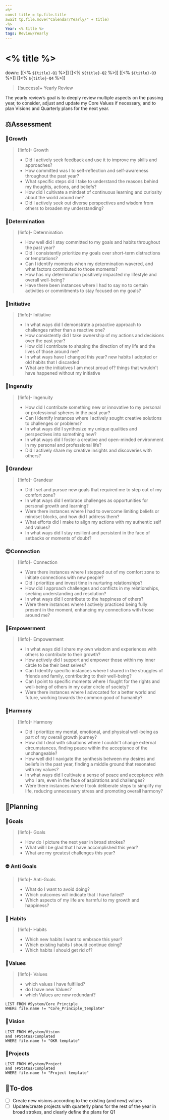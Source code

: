 ```yaml
---
<%*
const title = tp.file.title
await tp.file.move("Calendar/Yearly/" + title)
-%>
Year: <% title %>
tags: Review/Yearly
---
```

# <% title %>

down:: [[<% `${title}-Q1` %>]] [[<% `${title}-Q2` %>]] [[<% `${title}-Q3` %>]] [[<% `${title}-Q4` %>]]

> [!success]+ Yearly Review
> 
The yearly review’s goal is to deeply review multiple aspects on the passing year, to consider, adjust and update my Core Values if necessary, and to plan Visions and Quarterly plans for the next year.

## ⚖Assessment

### 🌱Growth 

> [!info]- Growth
> - Did I actively seek feedback and use it to improve my skills and approaches?
> - How committed was I to self-reflection and self-awareness throughout the past year?
> - What specific steps did I take to understand the reasons behind my thoughts, actions, and beliefs?
> - How did I cultivate a mindset of continuous learning and curiosity about the world around me?
> - Did I actively seek out diverse perspectives and wisdom from others to broaden my understanding?

### 🏅Determination

> [!info]- Determination
> - How well did I stay committed to my goals and habits throughout the past year?
> - Did I consistently prioritize my goals over short-term distractions or temptations?
> - Can I identify moments when my determination wavered, and what factors contributed to those moments?
> - How has my determination positively impacted my lifestyle and overall well-being?
> - Have there been instances where I had to say no to certain activities or commitments to stay focused on my goals?

### 🔨Initiative

> [!info]- Initiative
> - In what ways did I demonstrate a proactive approach to challenges rather than a reactive one?
> - How consistently did I take ownership of my actions and decisions over the past year?
> - How did I contribute to shaping the direction of my life and the lives of those around me?
> - In what ways have I changed this year? new habits I adopted or old habits that I discarded
> - What are the initiatives I am most proud of? things that wouldn't have happened without my initiative


### 🧠Ingenuity

> [!info]- Ingenuity
> - How did I contribute something new or innovative to my personal or professional spheres in the past year?
> - Can I identify instances where I actively sought creative solutions to challenges or problems?
> - In what ways did I synthesize my unique qualities and perspectives into something new?
> - In what ways did I foster a creative and open-minded environment in my personal and professional life?
> - Did I actively share my creative insights and discoveries with others?


### 🗻Grandeur

> [!info]- Grandeur
> - Did I set and pursue new goals that required me to step out of my comfort zone?
> - In what ways did I embrace challenges as opportunities for personal growth and learning?
> - Were there instances where I had to overcome limiting beliefs or mindset blocks, and how did I address them?
> - What efforts did I make to align my actions with my authentic self and values?
> - In what ways did I stay resilient and persistent in the face of setbacks or moments of doubt?


### 😊Connection

> [!info]- Connection
> - Were there instances where I stepped out of my comfort zone to initiate connections with new people?
> - Did I prioritize and invest time in nurturing relationships?
> - How did I approach challenges and conflicts in my relationships, seeking understanding and resolution?
> - In what ways did I contribute to the happiness of others?
> - Were there instances where I actively practiced being fully present in the moment, enhancing my connections with those around me?


### 💪Empowerment

> [!info]- Empowerment
> - In what ways did I share my own wisdom and experiences with others to contribute to their growth?
> - How actively did I support and empower those within my inner circle to be their best selves?
> - Can I identify specific instances where I shared in the struggles of friends and family, contributing to their well-being?
> - Can I point to specific moments where I fought for the rights and well-being of others in my outer circle of society?
> - Were there instances where I advocated for a better world and future, working towards the common good of humanity?


### 💝Harmony

> [!info]- Harmony
> - Did I prioritize my mental, emotional, and physical well-being as part of my overall growth journey?
> - How did I deal with situations where I couldn't change external circumstances, finding peace within the acceptance of the unchangeable?
> - How well did I navigate the synthesis between my desires and beliefs in the past year, finding a middle ground that resonated with my values?
> - In what ways did I cultivate a sense of peace and acceptance with who I am, even in the face of aspirations and challenges?
> - Were there instances where I took deliberate steps to simplify my life, reducing unnecessary stress and promoting overall harmony?


## 📝Planning

### 🏅Goals
> [!info]- Goals
> - How do I picture the next year in broad strokes?
> - What will I be glad that I have accomplished this year?
> - What are my greatest challenges this year?


### ⛔ Anti Goals
> [!info]- Anti-Goals
> - What do I want to avoid doing?
> - Which outcomes will indicate that I have failed?
> - Which aspects of my life are harmful to my growth and happiness?


### 🔄 Habits
> [!info]- Habits
> - Which new habits I want to embrace this year?
> - Which existing habits I should continue doing?
> - Which habits I should get rid of?


### 🌟Values
> [!info]- Values
> - which values I have fulfilled?
> - do I have new Values?
> - which Values are now redundant?

```dataview
LIST FROM #System/Core_Principle 
WHERE file.name != "Core_Principle_template"
```

### 🔭Vision

```dataview
LIST FROM #System/Vision 
and !#Status/Completed 
WHERE file.name != "OKR template"
```

### 💼Projects

```dataview
LIST FROM #System/Project 
and !#Status/Completed 
WHERE file.name != "Project template"
```

## 🔧To-dos
- [ ]  Create new visions according to the existing (and new) values
- [ ]  Update/create projects with quarterly plans for the rest of the year in broad strokes, and clearly define the plans for Q1
